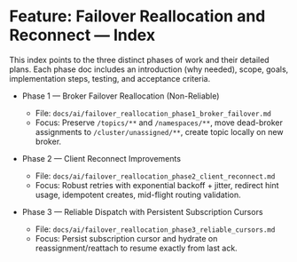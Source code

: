 # Feature: Failover Reallocation and Reconnect — Index

This index points to the three distinct phases of work and their detailed plans. Each phase doc includes an introduction (why needed), scope, goals, implementation steps, testing, and acceptance criteria.

- Phase 1 — Broker Failover Reallocation (Non-Reliable)
  - File: `docs/ai/failover_reallocation_phase1_broker_failover.md`
  - Focus: Preserve `/topics/**` and `/namespaces/**`, move dead-broker assignments to `/cluster/unassigned/**`, create topic locally on new broker.

- Phase 2 — Client Reconnect Improvements
  - File: `docs/ai/failover_reallocation_phase2_client_reconnect.md`
  - Focus: Robust retries with exponential backoff + jitter, redirect hint usage, idempotent creates, mid-flight routing validation.

- Phase 3 — Reliable Dispatch with Persistent Subscription Cursors
  - File: `docs/ai/failover_reallocation_phase3_reliable_cursors.md`
  - Focus: Persist subscription cursor and hydrate on reassignment/reattach to resume exactly from last ack.

